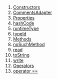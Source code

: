 1.  [Constructors](models_post_post_model/CommentsAdapter-class.html#constructors)
2.  [CommentsAdapter](models_post_post_model/CommentsAdapter/CommentsAdapter.html)
3.  [Properties](models_post_post_model/CommentsAdapter-class.html#instance-properties)
4.  [hashCode](models_post_post_model/CommentsAdapter/hashCode.html)
5.  [runtimeType](https://api.flutter.dev/flutter/dart-core/Object/runtimeType.html)
6.  [typeId](models_post_post_model/CommentsAdapter/typeId.html)
7.  [Methods](models_post_post_model/CommentsAdapter-class.html#instance-methods)
8.  [noSuchMethod](https://api.flutter.dev/flutter/dart-core/Object/noSuchMethod.html)
9.  [read](models_post_post_model/CommentsAdapter/read.html)
10. [toString](https://api.flutter.dev/flutter/dart-core/Object/toString.html)
11. [write](models_post_post_model/CommentsAdapter/write.html)
12. [Operators](models_post_post_model/CommentsAdapter-class.html#operators)
13. [operator
    ==](models_post_post_model/CommentsAdapter/operator_equals.html)
